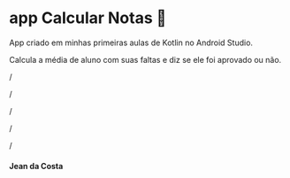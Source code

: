 # app Calcular Notas :school:

App criado em minhas primeiras aulas de Kotlin no Android Studio.

Calcula a média de aluno com suas faltas e diz se ele foi aprovado ou não.

/

/

/

/

/

#### Jean da Costa



